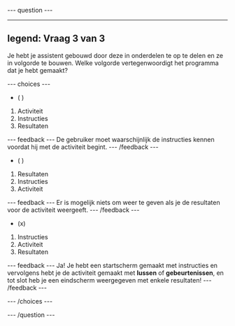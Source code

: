 --- question ---

---

legend: Vraag 3 van 3
---

Je hebt je assistent gebouwd door deze in onderdelen te op te delen en ze in volgorde te bouwen. Welke volgorde vertegenwoordigt het programma dat je hebt gemaakt?

--- choices ---

- ( )

1. Activiteit
2. Instructies
3. Resultaten

--- feedback ---
De gebruiker moet waarschijnlijk de instructies kennen voordat hij met de activiteit begint.
--- /feedback ---

- ( )

1. Resultaten
2. Instructies
3. Activiteit

--- feedback ---
Er is mogelijk niets om weer te geven als je de resultaten voor de activiteit weergeeft.
--- /feedback ---

- (x)

1. Instructies
2. Activiteit
3. Resultaten

--- feedback ---
Ja! Je hebt een startscherm gemaakt met instructies en vervolgens hebt je de activiteit gemaakt met **lussen** of **gebeurtenissen**, en tot slot heb je een eindscherm weergegeven met enkele resultaten!
--- /feedback ---

--- /choices ---

--- /question ---
